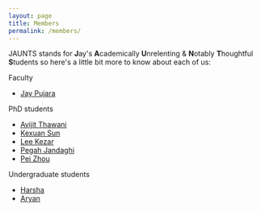 ```yaml
---
layout: page
title: Members
permalink: /members/
---
```


JAUNTS stands for **J**ay's **A**cademically **U**nrelenting & **N**otably **T**houghtful **S**tudents so here's a little bit more to know about each of us:

Faculty
- [Jay Pujara](https://www.jaypujara.org/index.html)

PhD students
- [Avijit Thawani](http://avi-jit.github.io/)
- [Kexuan Sun](http://www.kianasun.com/)
- [Lee Kezar](http://leekezar.com/)
- [Pegah Jandaghi](https://www.jauntslab.org/authors/pegah/)
- [Pei Zhou](https://sites.google.com/g.ucla.edu/peizhou/home)

Undergraduate students
- [Harsha]()
- [Aryan]()
